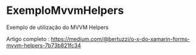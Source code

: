 # ExemploMvvmHelpers
Exemplo de utilização do MVVM Helpers

Artigo completo : https://medium.com/@bertuzzi/o-x-do-xamarin-forms-mvvm-helpers-7b73b821fc34
